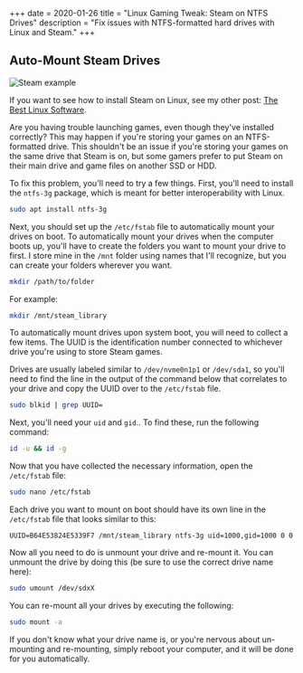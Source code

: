 +++
date = 2020-01-26
title = "Linux Gaming Tweak: Steam on NTFS Drives"
description = "Fix issues with NTFS-formatted hard drives with Linux and Steam."
+++

## Auto-Mount Steam Drives

![Steam example](https://img.cleberg.io/blog/007-the-best-linux-software/steam.png "Steam example")

If you want to see how to install Steam on Linux, see my other post: [The Best Linux Software](the-best-linux-software/).

Are you having trouble launching games, even though they've installed correctly? This may happen if you're storing your games on an NTFS-formatted drive. This shouldn't be an issue if you're storing your games on the same drive that Steam is on, but some gamers prefer to put Steam on their main drive and game files on another SSD or HDD.

To fix this problem, you'll need to try a few things. First, you'll need to install the `ntfs-3g` package, which is meant for better interoperability with Linux.

```bash
sudo apt install ntfs-3g
```

Next, you should set up the `/etc/fstab` file to automatically mount your drives on boot. To automatically mount your drives when the computer boots up, you'll have to create the folders you want to mount your drive to first. I store mine in the `/mnt` folder using names that I'll recognize, but you can create your folders wherever you want.

```bash
mkdir /path/to/folder
```

For example:

```bash
mkdir /mnt/steam_library
```

To automatically mount drives upon system boot, you will need to collect a few items. The UUID is the identification number connected to whichever drive you're using to store Steam games.

Drives are usually labeled similar to `/dev/nvme0n1p1` or `/dev/sda1`, so you'll need to find the line in the output of the command below that correlates to your drive and copy the UUID over to the `/etc/fstab` file.

```bash
sudo blkid | grep UUID=
```

Next, you'll need your `uid` and `gid`.. To find these, run the following command:

```bash
id -u && id -g
```

Now that you have collected the necessary information, open the `/etc/fstab` file:

```bash
sudo nano /etc/fstab
```

Each drive you want to mount on boot should have its own line in the `/etc/fstab` file that looks similar to this:

```config
UUID=B64E53824E5339F7 /mnt/steam_library ntfs-3g uid=1000,gid=1000 0 0
```

Now all you need to do is unmount your drive and re-mount it. You can unmount the drive by doing this (be sure to use the correct drive name here):

```bash
sudo umount /dev/sdxX
```

You can re-mount all your drives by executing the following:

```bash
sudo mount -a
```

If you don't know what your drive name is, or you're nervous about un-mounting and re-mounting, simply reboot your computer, and it will be done for you automatically.
